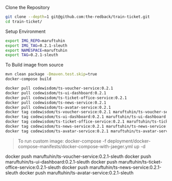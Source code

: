 Clone the Repository

```bash
git clone --depth=1 git@github.com:the-redback/train-ticket.git
cd train-ticket/
```

Setup Environment

```bash 
export IMG_REPO=maruftuhin
export IMG_TAG=0.2.1-sleuth
export NAMESPACE=maruftuhin
export TAG=0.2.1-sleuth
```

To Build image from source

```bash
mvn clean package -Dmaven.test.skip=true
docker-compose build

docker pull codewisdom/ts-voucher-service:0.2.1
docker pull codewisdom/ts-ui-dashboard:0.2.1
docker pull codewisdom/ts-ticket-office-service:0.2.1
docker pull codewisdom/ts-news-service:0.2.1
docker pull codewisdom/ts-avatar-service:0.2.1
docker tag codewisdom/ts-voucher-service:0.2.1 maruftuhin/ts-voucher-service:0.2.1-sleuth
docker tag codewisdom/ts-ui-dashboard:0.2.1 maruftuhin/ts-ui-dashboard:0.2.1-sleuth
docker tag codewisdom/ts-ticket-office-service:0.2.1 maruftuhin/ts-ticket-office-service:0.2.1-sleuth
docker tag codewisdom/ts-news-service:0.2.1 maruftuhin/ts-news-service:0.2.1-sleuth
docker tag codewisdom/ts-avatar-service:0.2.1 maruftuhin/ts-avatar-service:0.2.1-sleuth
```

> To run custom image:
docker-compose -f deployment/docker-compose-manifests/docker-compose-with-jaeger.yml up -d


docker push maruftuhin/ts-voucher-service:0.2.1-sleuth
docker push maruftuhin/ts-ui-dashboard:0.2.1-sleuth
docker push maruftuhin/ts-ticket-office-service:0.2.1-sleuth
docker push maruftuhin/ts-news-service:0.2.1-sleuth
docker push maruftuhin/ts-avatar-service:0.2.1-sleuth
